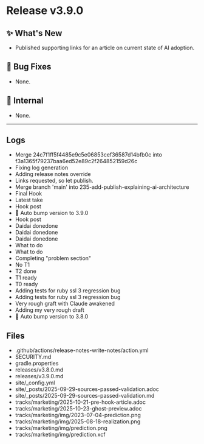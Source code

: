 # Release v3.9.0

## ✨ What's New

- Published supporting links for an article on current state of AI adoption.

## 🐛 Bug Fixes

- None.

## 🔬 Internal

- None.

---

## Logs

- Merge 24c7f1ff5f4485e9c5e06853cef36587d14bfb0c into f3a1365f79237baa6ed52e89c2f264852159d26c
- Fixing log generation
- Adding release notes override
- Links requested, so let publish.
- Merge branch 'main' into 235-add-publish-explaining-ai-architecture
- Final Hook
- Latest take
- Hook post
- 🔼 Auto bump version to 3.9.0
- Hook post
- Daidai donedone
- Daidai donedone
- Daidai donedone
- What to do
- What to do
- Completing "problem section"
- No T1
- T2 done
- T1 ready
- T0 ready
- Adding tests for ruby ssl 3 regression bug
- Adding tests for ruby ssl 3 regression bug
- Very rough graft with Claude awakened
- Adding my very rough draft
- 🔼 Auto bump version to 3.8.0


## Files

- .github/actions/release-notes-write-notes/action.yml
- SECURITY.md
- gradle.properties
- releases/v3.8.0.md
- releases/v3.9.0.md
- site/_config.yml
- site/_posts/2025-09-29-sources-passed-validation.adoc
- site/_posts/2025-09-29-sources-passed-validation.md
- tracks/marketing/2025-10-21-pre-hook-article.adoc
- tracks/marketing/2025-10-23-ghost-preview.adoc
- tracks/marketing/img/2023-07-04-prediction.png
- tracks/marketing/img/2025-08-18-realization.png
- tracks/marketing/img/prediction.png
- tracks/marketing/img/prediction.xcf


